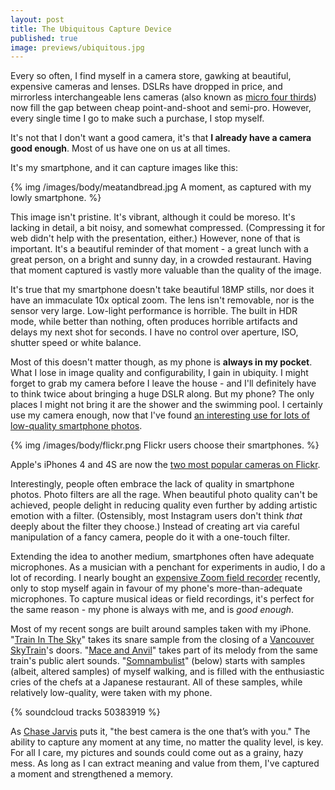```yaml
--- 
layout: post
title: The Ubiquitous Capture Device
published: true
image: previews/ubiquitous.jpg
---
```


Every so often, I find myself in a camera store, gawking at beautiful, expensive
cameras and lenses. DSLRs have dropped in price, and mirrorless interchangeable
lens cameras (also known as [micro four thirds][1]) now fill the gap between
cheap point-and-shoot and semi-pro. However, every single time I go to make such
a purchase, I stop myself.

It's not that I don't want a good camera, it's that **I already have a camera
good enough**. Most of us have one on us at all times.

It's my smartphone, and it can capture images like this:

{% img /images/body/meatandbread.jpg A moment, as captured with my lowly smartphone. %}

This image isn't pristine. It's vibrant, although it could be moreso. It's
lacking in detail, a bit noisy, and somewhat compressed. (Compressing it for web
didn't help with the presentation, either.) However, none of that is important.
It's a beautiful reminder of that moment - a great lunch with a great person, on
a bright and sunny day, in a crowded restaurant. Having that moment captured is
vastly more valuable than the quality of the image.

It's true that my smartphone doesn't take beautiful 18MP stills, nor does it
have an immaculate 10x optical zoom. The lens isn't removable, nor is the sensor
very large.  Low-light performance is horrible. The built in HDR mode, while
better than nothing, often produces horrible artifacts and delays my next shot
for seconds.  I have no control over aperture, ISO, shutter speed or white
balance.

Most of this doesn't matter though, as my phone is **always in my pocket**. What
I lose in image quality and configurability, I gain in ubiquity. I might forget
to grab my camera before I leave the house - and I'll definitely have to think
twice about bringing a huge DSLR along. But my phone? The only places I might
not bring it are the shower and the swimming pool. I certainly use my camera
enough, now that I've found [an interesting use for lots of low-quality
smartphone photos][3].

{% img /images/body/flickr.png Flickr users choose their smartphones. %}

Apple's iPhones 4 and 4S are now the [two most popular cameras on Flickr][8].

Interestingly, people often embrace the lack of quality in smartphone photos.  Photo
filters are all the rage. When beautiful photo quality can't be achieved, people
delight in reducing quality even further by adding artistic emotion with a
filter. (Ostensibly, most Instagram users don't think *that* deeply about the
filter they choose.) Instead of creating art via careful manipulation of a fancy
camera, people do it with a one-touch filter.

Extending the idea to another medium, smartphones often have adequate
microphones. As a musician with a penchant for experiments in audio, I do a lot
of recording. I nearly bought an [expensive Zoom field recorder][9] recently,
only to stop myself again in favour of my phone's more-than-adequate
microphones. To capture musical ideas or field recordings, it's perfect for the
same reason - my phone is always with me, and is *good enough*.

Most of my recent songs are built around samples taken with my iPhone. "[Train
In The Sky][4]" takes its snare sample from the closing of a [Vancouver
SkyTrain][5]'s doors. "[Mace and Anvil][6]" takes part of its melody from the
same train's public alert sounds. "[Somnambulist][7]" (below) starts with
samples (albeit, altered samples) of myself walking, and is filled with the
enthusiastic cries of the chefs at a Japanese restaurant. All of these samples,
while relatively low-quality, were taken with my phone.

{% soundcloud tracks 50383919 %}

As [Chase Jarvis][2] puts it, "the best camera is the one that’s with you." The
ability to capture any moment at any time, no matter the quality level, is key.
For all I care, my pictures and sounds could come out as a grainy, hazy mess. As
long as I can extract meaning and value from them, I've captured a moment and
strengthened a memory.

  [1]: http://en.wikipedia.org/wiki/Micro_Four_Thirds_system
  [2]: http://blog.chasejarvis.com/
  [3]: /blog/a-use-for-smartphone-photos/
  [4]: http://soundcloud.com/psobot/train-in-the-sky
  [5]: http://www.translink.ca/en/About-Us/Corporate-Overview/Operating-Companies/SkyTrain.aspx
  [6]: http://soundcloud.com/psobot/mace-and-anvil
  [7]: http://soundcloud.com/psobot/somnambulist
  [8]: http://www.flickr.com/cameras/
  [9]: http://www.samsontech.com/zoom/products/handheld-audio-recorders/h4/
